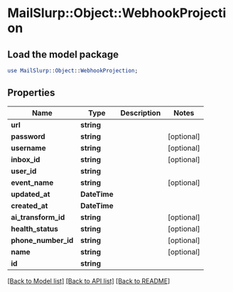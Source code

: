 # MailSlurp::Object::WebhookProjection

## Load the model package
```perl
use MailSlurp::Object::WebhookProjection;
```

## Properties
Name | Type | Description | Notes
------------ | ------------- | ------------- | -------------
**url** | **string** |  | 
**password** | **string** |  | [optional] 
**username** | **string** |  | [optional] 
**inbox_id** | **string** |  | [optional] 
**user_id** | **string** |  | 
**event_name** | **string** |  | [optional] 
**updated_at** | **DateTime** |  | 
**created_at** | **DateTime** |  | 
**ai_transform_id** | **string** |  | [optional] 
**health_status** | **string** |  | [optional] 
**phone_number_id** | **string** |  | [optional] 
**name** | **string** |  | [optional] 
**id** | **string** |  | 

[[Back to Model list]](../README#documentation-for-models) [[Back to API list]](../README#documentation-for-api-endpoints) [[Back to README]](../README)


